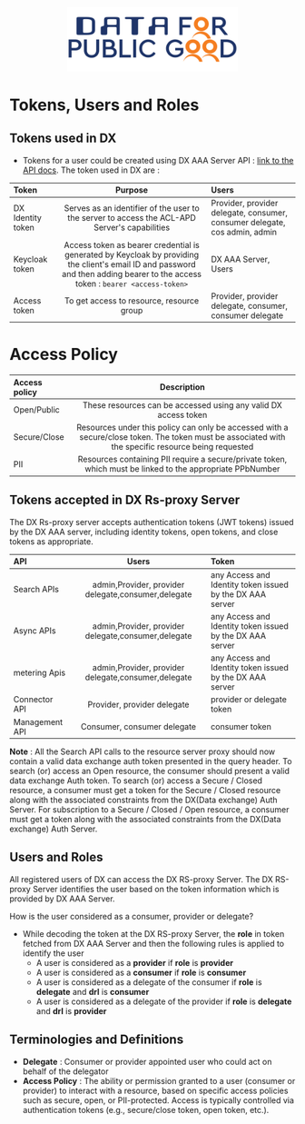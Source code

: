 <p align="center">
<img src="./cdpg.png" width="300">
</p>

# Tokens, Users and Roles

## Tokens used in DX

- Tokens for a user could be created using DX AAA Server
  API : [link to the API docs](https://authorization.iudx.org.in/apis#tag/Token-APIs/operation/post-auth-v1-token). The
  token used in DX are :

| Token             |                                                                                     Purpose                                                                                     | Users                                                                      |
|:------------------|:-------------------------------------------------------------------------------------------------------------------------------------------------------------------------------:|:---------------------------------------------------------------------------|
| DX Identity token |                                          Serves as an identifier of the user to the server to access the ACL-APD Server's capabilities                                          | Provider, provider delegate, consumer, consumer delegate, cos admin, admin |
| Keycloak token    | Access token as bearer credential is generated by Keycloak by providing the client's email ID and password and then adding bearer to the access token : `bearer <access-token>` | DX AAA Server, Users                                                       |
| Access token      |                                                                    To get access to resource, resource group                                                                    | Provider, provider delegate, consumer, consumer delegate                   |

# Access Policy

| Access policy |                                                                     Description                                                                     |
|:--------------|:---------------------------------------------------------------------------------------------------------------------------------------------------:|
| Open/Public   |                                           These resources can be accessed using any valid DX access token                                           |
| Secure/Close  | Resources under this policy can only be accessed with a secure/close token. The token must be associated with the specific resource being requested |
| PII           |                     Resources containing PII require a secure/private token, which must be linked to the appropriate PPbNumber                      |

## Tokens accepted in DX Rs-proxy Server

The DX Rs-proxy server accepts authentication tokens (JWT tokens) issued by the DX AAA server, including identity
tokens, open tokens, and close tokens as appropriate.

| API            |                        Users                        | Token                                                     |
|:---------------|:---------------------------------------------------:|:----------------------------------------------------------|
| Search APIs    | admin,Provider, provider delegate,consumer,delegate | any Access and Identity token issued by the DX AAA server |
| Async APIs     | admin,Provider, provider delegate,consumer,delegate | any Access and Identity token issued by the DX AAA server |
| metering Apis  | admin,Provider, provider delegate,consumer,delegate | any Access and Identity token issued by the DX AAA server |
| Connector API  |             Provider, provider delegate             | provider or delegate token                                |
| Management API |             Consumer, consumer delegate             | consumer token                                            |

**Note** : All the Search API calls to the resource server proxy should now contain a valid data exchange auth token
presented in the query header. To search (or) access an Open resource, the consumer should present a valid data exchange
Auth token. To search (or) access a Secure / Closed resource, a consumer must get a token for the Secure / Closed
resource along with the associated constraints from the DX(Data exchange) Auth Server. For subscription to a Secure /
Closed / Open resource, a consumer must get a token along with the associated constraints from the DX(Data exchange)
Auth Server.

## Users and Roles

All registered users of DX can access the DX RS-proxy Server. The DX RS-proxy Server identifies the user based on the
token information which is provided by DX AAA Server.

How is the user considered as a consumer, provider or delegate?

- While decoding the token at the DX RS-proxy Server, the **role** in token fetched from DX AAA Server and then the
  following rules is applied to identify the user
    - A user is considered as a **provider** if **role** is **provider**
    - A user is considered as a **consumer** if **role** is **consumer**
    - A user is considered as a delegate of the consumer if **role** is **delegate** and **drl** is **consumer**
    - A user is considered as a delegate of the provider if **role** is **delegate** and **drl** is **provider**

## Terminologies and Definitions

- **Delegate** : Consumer or provider appointed user who could act on behalf of the delegator
- **Access Policy** : The ability or permission granted to a user (consumer or provider) to interact with a resource,
  based on specific access policies such as secure, open, or PII-protected. Access is typically controlled via
  authentication tokens (e.g., secure/close token, open token, etc.).

